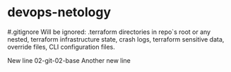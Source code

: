 # devops-netology

#.gitignore
Will be ignored:
.terraform directories in repo`s root or any nested, terraform infrastructure state, crash logs, terraform sensitive data, override files, CLI configuration files.

New line 02-git-02-base
Another new line
